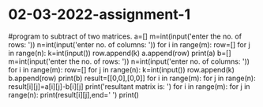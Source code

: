 # 02-03-2022-assignment-1
#program to subtract of two matrices.
a=[]
m=int(input('enter the no. of rows: '))
n=int(input('enter no. of columns: '))
for i in range(m):
    row=[]
    for j in range(n):
        k=int(input())
        row.append(k)
    a.append(row)
print(a)
b=[]
m=int(input('enter the no. of rows: '))
n=int(input('enter no. of columns: '))
for i in range(m):
    row=[]
    for j in range(n):
        k=int(input())
        row.append(k)
    b.append(row)
print(b)
result=[[0,0],[0,0]]
for i in range(m):
    for j in range(n):
        result[i][j]=a[i][j]-b[i][j]
print('resultant matrix is: ')
for i in range(m):
    for j in range(n):
        print(result[i][j],end=' ')
    print()
